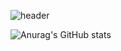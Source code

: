 ![header](https://capsule-render.vercel.app/api?type=waving&color=ffe8c4&height=150&section=header&text=Hi!&nbsp;My&nbsp;name&nbsp;is&nbsp;Jo-HanByeol&fontColor=000000&fontSize=50&animation=fadeIn&fontAlignY=80&desc=%20&descAlignY=62&descAlign=62)

![Anurag's GitHub stats](https://github-readme-stats.vercel.app/api?username=johnblStar&show_icons=true&theme=radical)
